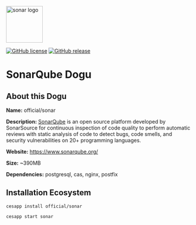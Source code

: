 <img src="https://cloudogu.com/images/dogus/sonarqube.png" alt="sonar logo" height="100px">


[![GitHub license](https://img.shields.io/github/license/cloudogu/sonar.svg)](https://github.com/cloudogu/sonar/blob/master/LICENSE)
[![GitHub release](https://img.shields.io/github/release/cloudogu/sonar.svg)](https://github.com/cloudogu/sonar/releases)

# SonarQube Dogu

## About this Dogu

**Name:** official/sonar

**Description:** [SonarQube](https://en.wikipedia.org/wiki/SonarQube)  is an open source platform developed by SonarSource for continuous inspection of code quality to perform automatic reviews with static analysis of code to detect bugs, code smells, and security vulnerabilities on 20+ programming languages.

**Website:** https://www.sonarqube.org/

**Size:** ~390MB

**Dependencies:** postgresql, cas, nginx, postfix

## Installation Ecosystem
```
cesapp install official/sonar

cesapp start sonar
```
